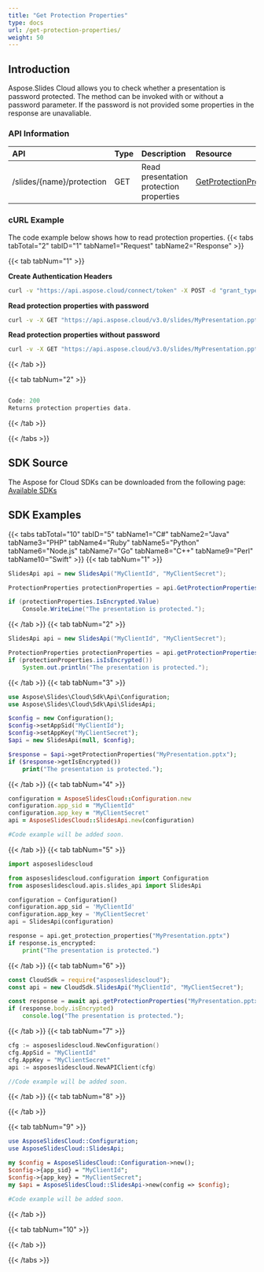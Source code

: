 ```yaml
---
title: "Get Protection Properties"
type: docs
url: /get-protection-properties/
weight: 50
---
```

## **Introduction**

Aspose.Slides Cloud allows you to check whether a presentation is password protected. The method can be invoked with or without a password parameter. If the password is not provided some properties in the response are unavaliable. 

### **API Information**
|**API**|**Type**|**Description**|**Resource**|
| :- | :- | :- | :- |
/slides/{name}/protection|GET|Read presentation protection properties|[GetProtectionProperties](https://apireference.aspose.cloud/slides/#/Protection/GetProtectionProperties)|
### **cURL Example**
The code example below shows how to read protection properties.
{{< tabs tabTotal="2" tabID="1" tabName1="Request" tabName2="Response" >}}

{{< tab tabNum="1" >}}

**Create Authentication Headers**
```sh
curl -v "https://api.aspose.cloud/connect/token" -X POST -d "grant_type=client_credentials&client_id=XXXX&client_secret=XXXX-XX" -H "Content-Type: application/x-www-form-urlencoded" -H "Accept: application/json"
```

**Read protection properties with password**
```sh
curl -v -X GET "https://api.aspose.cloud/v3.0/slides/MyPresentation.pptx/protection" -H "Content-Type: text/json" -H "password: mypassword" -H "Authorization: Bearer [Access Token]"
```
**Read protection properties without password**
```sh
curl -v -X GET "https://api.aspose.cloud/v3.0/slides/MyPresentation.pptx/protection" -H "Content-Type: text/json" -H "Authorization: Bearer [Access Token]"
```
{{< /tab >}}

{{< tab tabNum="2" >}}

```java

Code: 200
Returns protection properties data.

```

{{< /tab >}}

{{< /tabs >}}
## **SDK Source**
The Aspose for Cloud SDKs can be downloaded from the following page: [Available SDKs](/slides/available-sdks/)
## **SDK Examples**
{{< tabs tabTotal="10" tabID="5" tabName1="C#" tabName2="Java" tabName3="PHP" tabName4="Ruby" tabName5="Python" tabName6="Node.js" tabName7="Go" tabName8="C++" tabName9="Perl" tabName10="Swift" >}}
{{< tab tabNum="1" >}}

```csharp
SlidesApi api = new SlidesApi("MyClientId", "MyClientSecret");

ProtectionProperties protectionProperties = api.GetProtectionProperties("MyPresentation.pptx");

if (protectionProperties.IsEncrypted.Value)
    Console.WriteLine("The presentation is protected.");
```

{{< /tab >}}
{{< tab tabNum="2" >}}

```java
SlidesApi api = new SlidesApi("MyClientId", "MyClientSecret");

ProtectionProperties protectionProperties = api.getProtectionProperties("MyPresentation.pptx", null, null, null);
if (protectionProperties.isIsEncrypted())
    System.out.println("The presentation is protected.");
```

{{< /tab >}}
{{< tab tabNum="3" >}}

```php
use Aspose\Slides\Cloud\Sdk\Api\Configuration;
use Aspose\Slides\Cloud\Sdk\Api\SlidesApi;

$config = new Configuration();
$config->setAppSid("MyClientId");
$config->setAppKey("MyClientSecret");
$api = new SlidesApi(null, $config);

$response = $api->getProtectionProperties("MyPresentation.pptx");
if ($response->getIsEncrypted())
    print("The presentation is protected.");
```

{{< /tab >}}
{{< tab tabNum="4" >}}

```ruby
configuration = AsposeSlidesCloud::Configuration.new
configuration.app_sid = "MyClientId"
configuration.app_key = "MyClientSecret"
api = AsposeSlidesCloud::SlidesApi.new(configuration)

#Code example will be added soon.
```

{{< /tab >}}
{{< tab tabNum="5" >}}

```python
import asposeslidescloud

from asposeslidescloud.configuration import Configuration
from asposeslidescloud.apis.slides_api import SlidesApi

configuration = Configuration()
configuration.app_sid = 'MyClientId'
configuration.app_key = 'MyClientSecret'
api = SlidesApi(configuration)

response = api.get_protection_properties("MyPresentation.pptx")
if response.is_encrypted:
    print("The presentation is protected.")
```

{{< /tab >}}
{{< tab tabNum="6" >}}

```javascript
const CloudSdk = require("asposeslidescloud");
const api = new CloudSdk.SlidesApi("MyClientId", "MyClientSecret");

const response = await api.getProtectionProperties("MyPresentation.pptx");
if (response.body.isEncrypted)
    console.log("The presentation is protected.");
```
{{< /tab >}}
{{< tab tabNum="7" >}}

```go
cfg := asposeslidescloud.NewConfiguration()
cfg.AppSid = "MyClientId"
cfg.AppKey = "MyClientSecret"
api := asposeslidescloud.NewAPIClient(cfg)

//Code example will be added soon.
```

{{< /tab >}}
{{< tab tabNum="8" >}}

{{< /tab >}}

{{< tab tabNum="9" >}}

```perl
use AsposeSlidesCloud::Configuration;
use AsposeSlidesCloud::SlidesApi;

my $config = AsposeSlidesCloud::Configuration->new();
$config->{app_sid} = "MyClientId";
$config->{app_key} = "MyClientSecret";
my $api = AsposeSlidesCloud::SlidesApi->new(config => $config);

#Code example will be added soon.
```

{{< /tab >}}

{{< tab tabNum="10" >}}

{{< /tab >}}

{{< /tabs >}}